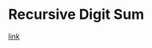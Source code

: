 # Recursive Digit Sum

[link]


[link]: https://www.hackerrank.com/interview/preparation-kits/one-week-preparation-kit/one-week-day-four/challenges

